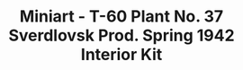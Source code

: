 ---
layout: product
title: "Miniart - T-60 Plant No. 37 Sverdlovsk Prod. Spring 1942 Interior Kit"
price: "4600" 
desc: "N/A"
img_path: "/assets/img/MI35260.jpg"
brand: "N/A"
available: false
special_offer: false
new: false
soon: false
cat: "010000"
subcat: "010100"
subsubcat: "0N/A"
sifra: "MI35260"
---